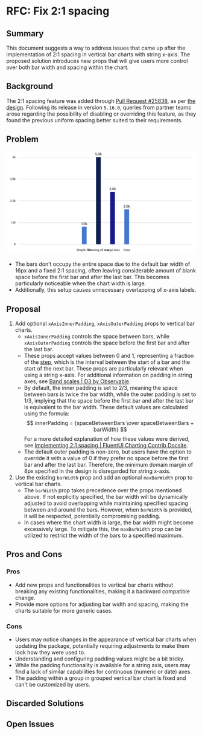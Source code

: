 # RFC: Fix 2:1 spacing

## Summary

This document suggests a way to address issues that came up after the implementation of 2:1 spacing in vertical bar charts with string x-axis. The proposed solution introduces new props that will give users more control over both bar width and spacing within the chart.

## Background

The 2:1 spacing feature was added through [Pull Request #25838](https://github.com/microsoft/fluentui/pull/25838), as per [the design](<https://www.figma.com/file/WOoCs0CmNYZhYl9xXeCGpi/Data-viz-(Archive)?type=design&node-id=21153-80245&mode=design&t=yuXjQl2xGWzQrsK8-4>). Following its release in version `5.16.0`, queries from partner teams arose regarding the possibility of disabling or overriding this feature, as they found the previous uniform spacing better suited to their requirements.

## Problem

![](../assets/images/2-to-1-spacing-problem.png)

- The bars don’t occupy the entire space due to the default bar width of 16px and a fixed 2:1 spacing, often leaving considerable amount of blank space before the first bar and after the last bar. This becomes particularly noticeable when the chart width is large.
- Additionally, this setup causes unnecessary overlapping of x-axis labels.

## Proposal

1. Add optional `xAxisInnerPadding`, `xAxisOuterPadding` props to vertical bar charts.
   - `xAxisInnerPadding` controls the space between bars, while `xAxisOuterPadding` controls the space before the first bar and after the last bar.
   - These props accept values between 0 and 1, representing a fraction of the [step](https://d3js.org/d3-scale/band#band_step), which is the interval between the start of a bar and the start of the next bar. These props are particularly relevant when using a string x-axis. For additional information on padding in string axes, see [Band scales | D3 by Observable](https://d3js.org/d3-scale/band#band_paddingInner).
   - By default, the inner padding is set to 2/3, meaning the space between bars is twice the bar width, while the outer padding is set to 1/3, implying that the space before the first bar and after the last bar is equivalent to the bar width. These default values are calculated using the formula:
     $$
     innerPadding = {spaceBetweenBars \over spaceBetweenBars + barWidth}
     $$
     For a more detailed explanation of how these values were derived, see [Implementing 2:1 spacing | FluentUI Charting Contrib Docsite](https://microsoft.github.io/fluentui-charting-contrib/docs/implementing-2-to-1-spacing).
   - The default outer padding is non-zero, but users have the option to override it with a value of 0 if they prefer no space before the first bar and after the last bar. Therefore, the minimum domain margin of 8px specified in the design is disregarded for string x-axis.
2. Use the existing `barWidth` prop and add an optional `maxBarWidth` prop to vertical bar charts.
   - The `barWidth` prop takes precedence over the props mentioned above. If not explicitly specified, the bar width will be dynamically adjusted to avoid overlapping while maintaining specified spacing between and around the bars. However, when `barWidth` is provided, it will be respected, potentially compromising padding.
   - In cases where the chart width is large, the bar width might become excessively large. To mitigate this, the `maxBarWidth` prop can be utilized to restrict the width of the bars to a specified maximum.

## Pros and Cons

### Pros

- Add new props and functionalities to vertical bar charts without breaking any existing functionalities, making it a backward compatible change.
- Provide more options for adjusting bar width and spacing, making the charts suitable for more generic cases.

### Cons

- Users may notice changes in the appearance of vertical bar charts when updating the package, potentially requiring adjustments to make them look how they were used to.
- Understanding and configuring padding values might be a bit tricky.
- While the padding functionality is available for a string axis, users may find a lack of similar capabilities for continuous (numeric or date) axes.
- The padding within a group in grouped vertical bar chart is fixed and can't be customized by users.

## Discarded Solutions

## Open Issues
